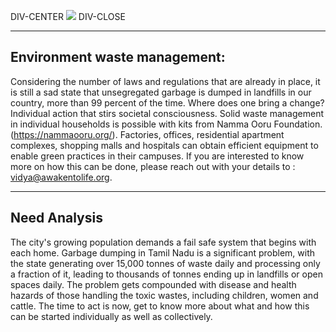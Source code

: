 DIV-CENTER
<img class="img-fluid img-max-500" src="%cdn%vidya-environment.png?fver=3" />
DIV-CLOSE

<!--more-->

---

## Environment waste management:
Considering the number of laws and regulations that are already in place, it is still a sad state that unsegregated garbage is dumped in landfills in our country, more than 99 percent of the time. Where does one bring a change? Individual action that stirs societal consciousness. Solid waste management in individual households is possible with kits from Namma Ooru Foundation. (https://nammaooru.org/). 
Factories, offices, residential apartment complexes, shopping malls and hospitals can obtain efficient equipment to enable green practices in their campuses.
If you are interested to know more on how this can be done, please reach out with your details to : vidya@awakentolife.org.

---

## Need Analysis

The city's growing population demands a fail safe system that begins with each home. Garbage dumping in Tamil Nadu is a significant problem, with the state generating over 15,000 tonnes of waste daily and processing only a fraction of it, leading to thousands of tonnes ending up in landfills or open spaces daily. The problem gets compounded with disease and health hazards of those handling the toxic wastes, including children, women and cattle. The time to act is now, get to know more about what and how this can be started individually as well as collectively.